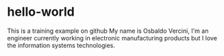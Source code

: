 # hello-world
This is a training example on github
My name is Osbaldo Vercini, I'm an engineer currently working in electronic manufacturing products but I love the information systems technologies.
